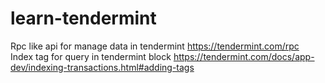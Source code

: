 # learn-tendermint

 
Rpc like api for manage data in tendermint https://tendermint.com/rpc      
Index tag for query in tendermint block https://tendermint.com/docs/app-dev/indexing-transactions.html#adding-tags
